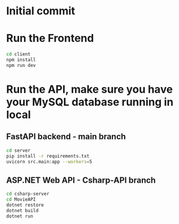 # Initial commit

# Run the Frontend

```bash
cd client
npm install
npm run dev
```

# Run the API, make sure you have your MySQL database running in local

## FastAPI backend - main branch

```bash
cd server
pip install -r requirements.txt
uvicorn src.main:app --workers=5
```

## ASP.NET Web API - Csharp-API branch

```bash
cd csharp-server
cd MovieAPI
dotnet restore
dotnet build
dotnet run
```


